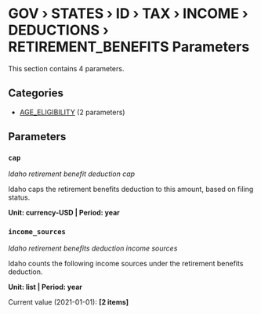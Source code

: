# GOV › STATES › ID › TAX › INCOME › DEDUCTIONS › RETIREMENT_BENEFITS Parameters

This section contains 4 parameters.

## Categories

- [AGE_ELIGIBILITY](age_eligibility/index.md) (2 parameters)

## Parameters

### `cap`
*Idaho retirement benefit deduction cap*

Idaho caps the retirement benefits deduction to this amount, based on filing status.

**Unit: currency-USD | Period: year**


### `income_sources`
*Idaho retirement benefits deduction income sources*

Idaho counts the following income sources under the retirement benefits deduction.

**Unit: list | Period: year**

Current value (2021-01-01): **[2 items]**

